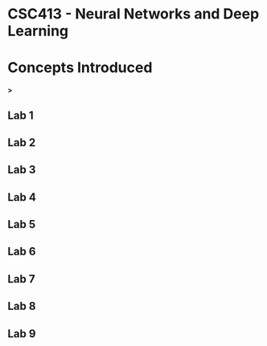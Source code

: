 # CSC413 - Neural Networks and Deep Learning
**<h1>Concepts Introduced</h1>>**

<h2>Lab 1</h2>
<h3> </h3>

<h2>Lab 2</h2>
<h3> </h3>

<h2>Lab 3</h2>
<h3> </h3>

<h2>Lab 4</h2>
<h3> </h3>

<h2>Lab 5</h2>
<h3> </h3>

<h2>Lab 6</h2>
<h3> </h3>

<h2>Lab 7</h2>
<h3> </h3>

<h2>Lab 8</h2>
<h3> </h3>

<h2>Lab 9</h2>
<h3> </h3>
